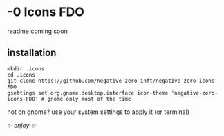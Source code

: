 # -0 Icons FDO
readme coming soon
## installation
```
mkdir .icons
cd .icons
git clone https://github.com/negative-zero-inft/negative-zero-icons-FDO
gsettings set org.gnome.desktop.interface icon-theme 'negative-zero-icons-FDO' # gnome only most of the time
```
not on gnome? use your system settings to apply it (or terminal)

*✨ enjoy ✨*
